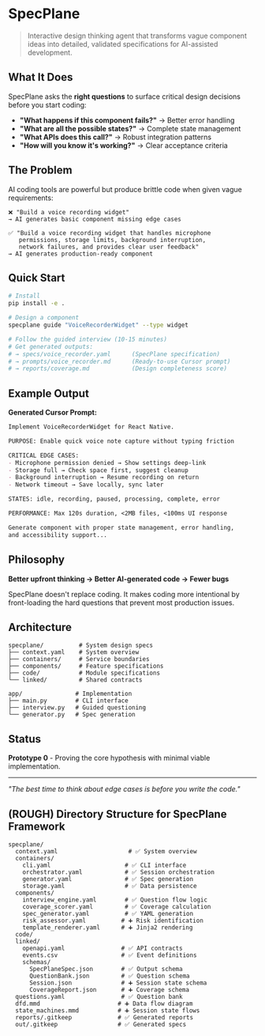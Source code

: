 # SpecPlane 

> Interactive design thinking agent that transforms vague component ideas into detailed, validated specifications for AI-assisted development.

## What It Does

SpecPlane asks the **right questions** to surface critical design decisions before you start coding:

- **"What happens if this component fails?"** → Better error handling
- **"What are all the possible states?"** → Complete state management  
- **"What APIs does this call?"** → Robust integration patterns
- **"How will you know it's working?"** → Clear acceptance criteria

## The Problem

AI coding tools are powerful but produce brittle code when given vague requirements:

```
❌ "Build a voice recording widget"
→ AI generates basic component missing edge cases

✅ "Build a voice recording widget that handles microphone 
   permissions, storage limits, background interruption, 
   network failures, and provides clear user feedback"
→ AI generates production-ready component
```

## Quick Start

```bash
# Install
pip install -e .

# Design a component
specplane guide "VoiceRecorderWidget" --type widget

# Follow the guided interview (10-15 minutes)
# Get generated outputs:
# → specs/voice_recorder.yaml      (SpecPlane specification)
# → prompts/voice_recorder.md      (Ready-to-use Cursor prompt)  
# → reports/coverage.md            (Design completeness score)
```

## Example Output

**Generated Cursor Prompt:**
```markdown
Implement VoiceRecorderWidget for React Native.

PURPOSE: Enable quick voice note capture without typing friction

CRITICAL EDGE CASES:
- Microphone permission denied → Show settings deep-link
- Storage full → Check space first, suggest cleanup  
- Background interruption → Resume recording on return
- Network timeout → Save locally, sync later

STATES: idle, recording, paused, processing, complete, error

PERFORMANCE: Max 120s duration, <2MB files, <100ms UI response

Generate component with proper state management, error handling, 
and accessibility support...
```

## Philosophy

**Better upfront thinking → Better AI-generated code → Fewer bugs**

SpecPlane doesn't replace coding. It makes coding more intentional by front-loading the hard questions that prevent most production issues.

## Architecture

```
specplane/          # System design specs
├── context.yaml    # System overview
├── containers/     # Service boundaries  
├── components/     # Feature specifications
├── code/           # Module specifications 
└── linked/         # Shared contracts

app/               # Implementation
├── main.py        # CLI interface
├── interview.py   # Guided questioning
└── generator.py   # Spec generation
```

## Status

**Prototype 0** - Proving the core hypothesis with minimal viable implementation.

---

*"The best time to think about edge cases is before you write the code."*



## (ROUGH) Directory Structure for SpecPlane Framework
```
specplane/
  context.yaml                    # ✅ System overview
  containers/
    cli.yaml                     # ✅ CLI interface
    orchestrator.yaml            # ✅ Session orchestration
    generator.yaml               # ✅ Spec generation
    storage.yaml                 # ✅ Data persistence
  components/
    interview_engine.yaml        # ✅ Question flow logic
    coverage_scorer.yaml         # ✅ Coverage calculation
    spec_generator.yaml          # ✅ YAML generation
    risk_assessor.yaml          # ➕ Risk identification
    template_renderer.yaml      # ➕ Jinja2 rendering
  code/
  linked/
    openapi.yaml                # ✅ API contracts
    events.csv                  # ✅ Event definitions
    schemas/
      SpecPlaneSpec.json        # ✅ Output schema
      QuestionBank.json         # ✅ Question schema
      Session.json              # ➕ Session state schema
      CoverageReport.json       # ➕ Coverage schema
  questions.yaml                # ✅ Question bank
  dfd.mmd                      # ➕ Data flow diagram
  state_machines.mmd           # ➕ Session state flows
  reports/.gitkeep             # ✅ Generated reports
  out/.gitkeep                 # ✅ Generated specs
```   